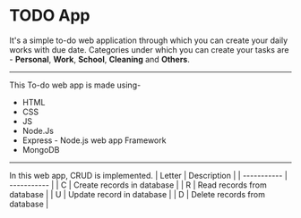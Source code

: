 # TODO App

It's a simple to-do web application through which you can create your daily works with due date.
Categories under which you can create your tasks are -
**Personal**, **Work**, **School**, **Cleaning** and **Others**.

---

This To-do web app is made using-

- HTML
- CSS
- JS
- Node.Js
- Express - Node.js web app Framework
- MongoDB

---

In this web app, CRUD is implemented.
| Letter | Description |
| ----------- | ----------- |
| C | Create records in database |
| R | Read records from database |
| U | Update record in database |
| D | Delete records from database |
